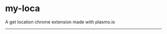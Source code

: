 # my-loca

A get location chrome extension made with plasmo.io

<!-- <video controls width="560" height="315">
  <source src="./video/demo.mp4" type="video/mp4">
  Your browser does not support the video tag.
</video> -->
<!-- ![demo](./video/demo.gif) -->

<hr />
